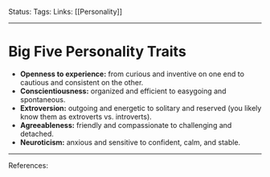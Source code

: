 Status:
Tags:
Links: [[Personality]]
___
# Big Five Personality Traits
-   **Openness to experience:** from curious and inventive on one end to cautious and consistent on the other.
-   **Conscientiousness:** organized and efficient to easygoing and spontaneous.
-   **Extroversion:** outgoing and energetic to solitary and reserved (you likely know them as extroverts vs. introverts).
-   **Agreeableness:** friendly and compassionate to challenging and detached.
-   **Neuroticism:** anxious and sensitive to confident, calm, and stable.
___
References: